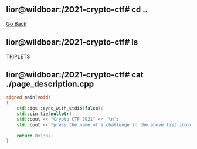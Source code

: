 ## lior@wildboar:/2021-crypto-ctf# cd ..

[Go Back](../index.md)

## lior@wildboar:/2021-crypto-ctf# ls

[TRIPLETS](./triplets/index.md)

## lior@wildboar:/2021-crypto-ctf# cat ./page_description.cpp

```c++
signed main(void)
{
    std::ios::sync_with_stdio(false);
    std::cin.tie(nullptr);
    std::cout << "Crypto CTF 2021" << '\n';
    std::cout << "press the name of a challenge in the above list inorder to see its writeup." << '\n';
    
    return 0x1337;
}
```
